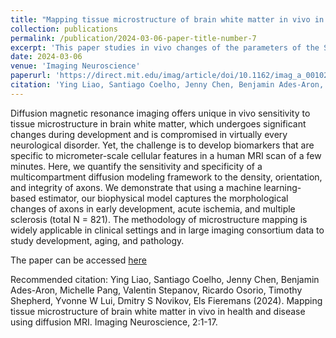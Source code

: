 ```yaml
---
title: "Mapping tissue microstructure of brain white matter in vivo in health and disease using diffusion MRI"
collection: publications
permalink: /publication/2024-03-06-paper-title-number-7
excerpt: 'This paper studies in vivo changes of the parameters of the Standard Model of diffusion white matter across lifespan in healthy and diseased tissue.'
date: 2024-03-06
venue: 'Imaging Neuroscience'
paperurl: 'https://direct.mit.edu/imag/article/doi/10.1162/imag_a_00102/119636/Mapping-tissue-microstructure-of-brain-white'
citation: 'Ying Liao, Santiago Coelho, Jenny Chen, Benjamin Ades-Aron, Michelle Pang, Valentin Stepanov, Ricardo Osorio, Timothy Shepherd, Yvonne W Lui, Dmitry S Novikov, Els Fieremans (2024). Mapping tissue microstructure of brain white matter in vivo in health and disease using diffusion MRI. Imaging Neuroscience, 2:1-17.'
---
```


Diffusion magnetic resonance imaging offers unique in vivo sensitivity to tissue microstructure in brain white matter, which undergoes significant changes during development and is compromised in virtually every neurological disorder. Yet, the challenge is to develop biomarkers that are specific to micrometer-scale cellular features in a human MRI scan of a few minutes. Here, we quantify the sensitivity and specificity of a multicompartment diffusion modeling framework to the density, orientation, and integrity of axons. We demonstrate that using a machine learning-based estimator, our biophysical model captures the morphological changes of axons in early development, acute ischemia, and multiple sclerosis (total N = 821). The methodology of microstructure mapping is widely applicable in clinical settings and in large imaging consortium data to study development, aging, and pathology.

The paper can be accessed [here](https://direct.mit.edu/imag/article/doi/10.1162/imag_a_00102/119636/Mapping-tissue-microstructure-of-brain-white)

Recommended citation: Ying Liao, Santiago Coelho, Jenny Chen, Benjamin Ades-Aron, Michelle Pang, Valentin Stepanov, Ricardo Osorio, Timothy Shepherd, Yvonne W Lui, Dmitry S Novikov, Els Fieremans (2024). Mapping tissue microstructure of brain white matter in vivo in health and disease using diffusion MRI. Imaging Neuroscience, 2:1-17.
